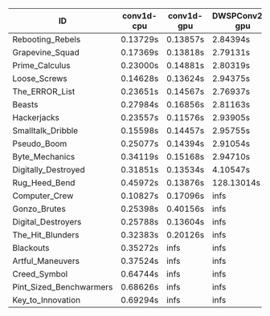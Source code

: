 |ID|conv1d-cpu|conv1d-gpu|DWSPConv2D-gpu|gemm-gpu|avg|
|-|-|-|-|-|-|
|Rebooting_Rebels|0.13729s|0.13857s|2.84394s|1.65822s|1.19450s|
|Grapevine_Squad|0.17369s|0.13818s|2.79131s|1.67541s|1.19465s|
|Prime_Calculus|0.23000s|0.14881s|2.80319s|1.65891s|1.21023s|
|Loose_Screws|0.14628s|0.13624s|2.94375s|1.73987s|1.24154s|
|The_ERROR_List|0.23651s|0.14567s|2.76937s|1.90485s|1.26410s|
|Beasts|0.27984s|0.16856s|2.81163s|1.86074s|1.28019s|
|Hackerjacks|0.23557s|0.11576s|2.93905s|1.85633s|1.28668s|
|Smalltalk_Dribble|0.15598s|0.14457s|2.95755s|1.91126s|1.29234s|
|Pseudo_Boom|0.25077s|0.14394s|2.91054s|1.89211s|1.29934s|
|Byte_Mechanics|0.34119s|0.15168s|2.94710s|1.86887s|1.32721s|
|Digitally_Destroyed|0.31851s|0.13534s|4.10547s|2.41013s|1.74236s|
|Rug_Heed_Bend|0.45972s|0.13876s|128.13014s|4.32381s|33.26311s|
|Computer_Crew|0.10827s|0.17096s|infs|4.31761s|infs|
|Gonzo_Brutes|0.25398s|0.40156s|infs|4.31779s|infs|
|Digital_Destroyers|0.25788s|0.13604s|infs|1.86627s|infs|
|The_Hit_Blunders|0.32383s|0.20126s|infs|1.86210s|infs|
|Blackouts|0.35272s|infs|infs|1.70525s|infs|
|Artful_Maneuvers|0.37524s|infs|infs|4.36708s|infs|
|Creed_Symbol|0.64744s|infs|infs|4.36391s|infs|
|Pint_Sized_Benchwarmers|0.68626s|infs|infs|4.36362s|infs|
|Key_to_Innovation|0.69294s|infs|infs|4.37003s|infs|
